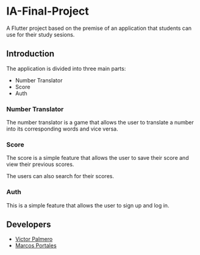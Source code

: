 # IA-Final-Project

A Flutter project based on the premise of an application that students can use for their study sesions.
## Introduction

The application is divided into three main parts:

- Number Translator
- Score
- Auth

### Number Translator

The number translator is a game that allows the user to translate a number into its corresponding words and vice versa.

### Score

The score is a simple feature that allows the user to save their score and view their previous scores.

The users can also search for their scores.

### Auth

This is a simple feature that allows the user to sign up and log in.

## Developers

- [Victor Palmero](https://github.com/palmerovicdev)
- [Marcos Portales](https://github.com/marcosportales)